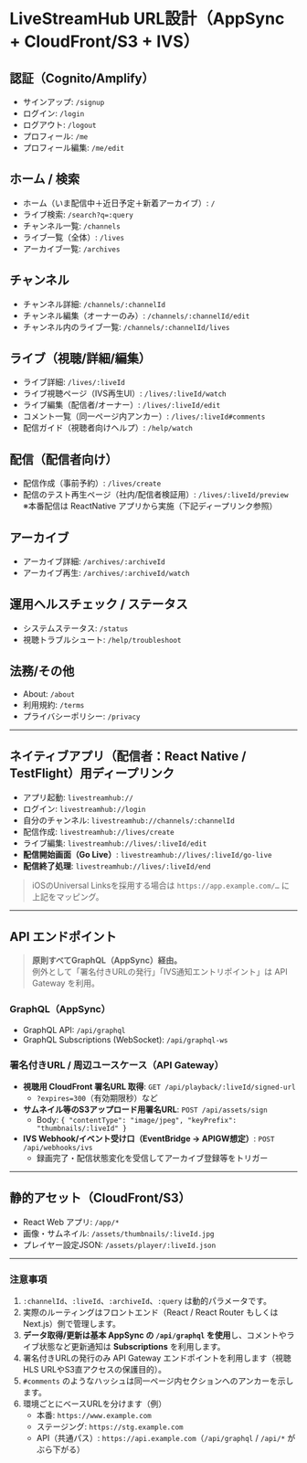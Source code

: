 # LiveStreamHub URL設計（AppSync + CloudFront/S3 + IVS）

## 認証（Cognito/Amplify）
- サインアップ: `/signup`
- ログイン: `/login`
- ログアウト: `/logout`
- プロフィール: `/me`
- プロフィール編集: `/me/edit`

## ホーム / 検索
- ホーム（いま配信中＋近日予定＋新着アーカイブ）: `/`
- ライブ検索: `/search?q=:query`
- チャンネル一覧: `/channels`
- ライブ一覧（全体）: `/lives`
- アーカイブ一覧: `/archives`

## チャンネル
- チャンネル詳細: `/channels/:channelId`
- チャンネル編集（オーナーのみ）: `/channels/:channelId/edit`
- チャンネル内のライブ一覧: `/channels/:channelId/lives`

## ライブ（視聴/詳細/編集）
- ライブ詳細: `/lives/:liveId`
- ライブ視聴ページ（IVS再生UI）: `/lives/:liveId/watch`
- ライブ編集（配信者/オーナー）: `/lives/:liveId/edit`
- コメント一覧（同一ページ内アンカー）: `/lives/:liveId#comments`
- 配信ガイド（視聴者向けヘルプ）: `/help/watch`

## 配信（配信者向け）
- 配信作成（事前予約）: `/lives/create`
- 配信のテスト再生ページ（社内/配信者検証用）: `/lives/:liveId/preview`  
  ※本番配信は ReactNative アプリから実施（下記ディープリンク参照）

## アーカイブ
- アーカイブ詳細: `/archives/:archiveId`
- アーカイブ再生: `/archives/:archiveId/watch`

## 運用ヘルスチェック / ステータス
- システムステータス: `/status`
- 視聴トラブルシュート: `/help/troubleshoot`

## 法務/その他
- About: `/about`
- 利用規約: `/terms`
- プライバシーポリシー: `/privacy`

---

## ネイティブアプリ（配信者：React Native / TestFlight）用ディープリンク
- アプリ起動: `livestreamhub://`
- ログイン: `livestreamhub://login`
- 自分のチャンネル: `livestreamhub://channels/:channelId`
- 配信作成: `livestreamhub://lives/create`
- ライブ編集: `livestreamhub://lives/:liveId/edit`
- **配信開始画面（Go Live）**: `livestreamhub://lives/:liveId/go-live`
- **配信終了処理**: `livestreamhub://lives/:liveId/end`

> iOSのUniversal Linksを採用する場合は `https://app.example.com/…` に上記をマッピング。

---

## API エンドポイント
> **原則すべてGraphQL（AppSync）経由。**  
> 例外として「署名付きURLの発行」「IVS通知エントリポイント」は API Gateway を利用。

### GraphQL（AppSync）
- GraphQL API: `/api/graphql`
- GraphQL Subscriptions (WebSocket): `/api/graphql-ws`

### 署名付きURL / 周辺ユースケース（API Gateway）
- **視聴用 CloudFront 署名URL 取得**: `GET /api/playback/:liveId/signed-url`
  - `?expires=300`（有効期限秒）など
- **サムネイル等のS3アップロード用署名URL**: `POST /api/assets/sign`
  - Body: `{ "contentType": "image/jpeg", "keyPrefix": "thumbnails/:liveId" }`
- **IVS Webhook/イベント受け口（EventBridge → APIGW想定）**: `POST /api/webhooks/ivs`
  - 録画完了・配信状態変化を受信してアーカイブ登録等をトリガー

---

## 静的アセット（CloudFront/S3）
- React Web アプリ: `/app/*`
- 画像・サムネイル: `/assets/thumbnails/:liveId.jpg`
- プレイヤー設定JSON: `/assets/player/:liveId.json`

---

### 注意事項
1. `:channelId`、`:liveId`、`:archiveId`、`:query` は動的パラメータです。  
2. 実際のルーティングはフロントエンド（React / React Router もしくは Next.js）側で管理します。  
3. **データ取得/更新は基本 AppSync の `/api/graphql` を使用**し、コメントやライブ状態など更新通知は **Subscriptions** を利用します。  
4. 署名付きURLの発行のみ API Gateway エンドポイントを利用します（視聴HLS URLやS3直アクセスの保護目的）。  
5. `#comments` のようなハッシュは同一ページ内セクションへのアンカーを示します。  
6. 環境ごとにベースURLを分けます（例）  
   - 本番: `https://www.example.com`  
   - ステージング: `https://stg.example.com`  
   - API（共通パス）: `https://api.example.com`（`/api/graphql` / `/api/*` がぶら下がる）
